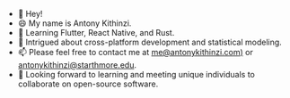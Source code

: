 - 👋 Hey!
- 😄 My name is Antony Kithinzi.
- 🌱 Learning Flutter, React Native, and Rust.
- 🤔 Intrigued about cross-platform development and statistical modeling.
- 📫 Please feel free to contact me at [me@antonykithinzi.com)](mailto:me@antonykithinzi.com) or [antonykithinzi@starthmore.edu](mailto:antonykithinzi@starthmore.edu).
- 💞 Looking forward to learning and meeting unique individuals to collaborate on open-source software.
 <!---
- 👀 I’m interested in ...
- 🌱 I’m currently learning ...
- 📫 How to reach me ...
- 💞️ I’m looking to collaborate on...

Tony-MK/Tony-MK is a ✨ unique ✨ repository because its `README.md` (this file) appears on your GitHub profile.
You can click the Preview link to take a look at your changes.
--->
